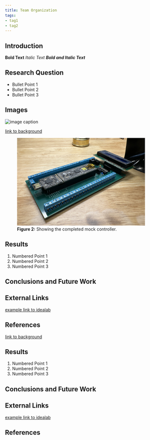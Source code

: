 ```yaml
---
title: Team Organization
tags:
- tag1
- tag2
---
```


## Introduction

**Bold Text**
_Italic Text_
**_Bold and Italic Text_**

## Research Question

* Bullet Point 1
* Bullet Point 2
* Bullet Point 3

## Images

![image caption](https://idealab.asu.edu/assets/images/research/jumper1.png)

[link to background](/background)

<figure>
    <img src="image/imageGoal.JPG">
    <figcaption><strong>Figure 2:</strong> Showing the completed mock controller.</figcaption>
</figure>

## Results

1. Numbered Point 1
1. Numbered Point 2
1. Numbered Point 3

## Conclusions and Future Work

## External Links

[example link to idealab](https://idealab.asu.edu)


## References

[link to background](/background)

## Results

1. Numbered Point 1
1. Numbered Point 2
1. Numbered Point 3

## Conclusions and Future Work

## External Links

[example link to idealab](https://idealab.asu.edu)


## References
